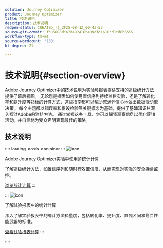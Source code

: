 ```yaml
---
solution: Journey Optimizer
product: Journey Optimizer
title: 技术说明
description: 技术说明
redpen-status: CREATED_||_2025-08-12_00-43-53
source-git-commit: fc85686dfa7d482416b439dfd1610cd0cd6b5555
workflow-type: tm+mt
source-wordcount: '160'
ht-degree: 2%

---
```



# 技术说明{#section-overview}

Adobe Journey Optimizer中的技术说明为实验和报表提供支持的高级统计方法提供了幕后视图。 无论您是探索如何使用置信序列持续监控实验，还是了解转化率和提升度等指标的计算方式，这些指南都可以帮助您满怀信心地做出数据驱动型决策。 每个主题都以错误率和假设检验等关键概念为基础，提供了基础知识并深入探讨Adobe的独特方法。 通过掌握这些工具，您可以解锁洞察信息以优化营销活动，并自信地为受众声明表现最佳的策略。

## 技术说明

:::: landing-cards-container
:::
![icon](https://cdn.experienceleague.adobe.com/icons/book.svg)

Adobe Journey Optimizer实验中使用的统计计算

了解高级统计方法，如置信序列和随时有效置信度，从而实现对实验的安全持续监控。

[浏览统计计算](../using/content-management/experiment-calculations.md)
:::

:::
![icon](https://cdn.experienceleague.adobe.com/icons/chart-line.svg)

了解试验报表中的统计计算

深入了解实验报表中的统计方法和量度，包括转化率、提升度、置信区间和最佳性能武器的标准。

[查看试验报表计算](../using/content-management/experiment-report-calculations.md)
:::

::::
